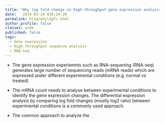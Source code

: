 ```yaml
---
title: "Why log fold change in high-throughput gene expression analysis"
date:   2019-03-18 010:19:20
permalink: blog/whylogfc.html
author_profile: false
classes: wide
published: false
tags:
  - Gene expression
  - High-throughput sequence analysis
  - RNA-seq
---
```


- The gene expression experiemnts such as RNA-sequening (RNA-seq) generates large number of sequencing reads (mRNA reads)
  which are expressed under different experimental conditions (e.g. normal vs treated)
- The mRNA count needs to analyse between experimental conditions to identify the gene expression changes. The differential
  expression analysis by comparing log fold changes (mostly log2 ratio) between experimental conditions is a commonly
  used approach.

- The common approach to analyze the
